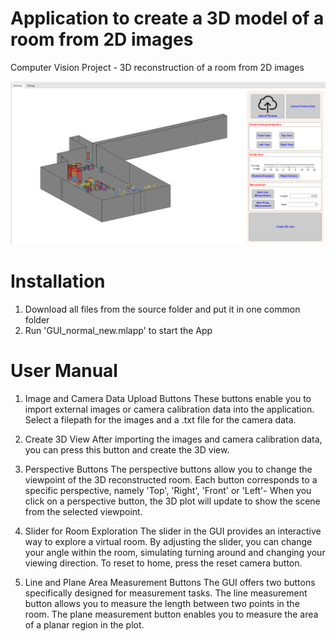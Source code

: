 # Application to create a 3D model of a room from 2D images
Computer Vision Project - 3D reconstruction of a room from 2D images

![alt text](https://github.com/MarcelHa97/3D-Room-Reconstruction/blob/Projects/img/img_GUI.png)

# Installation
1. Download all files from the source folder and put it in one common folder
2. Run 'GUI_normal_new.mlapp' to start the App

# User Manual
1. Image and Camera Data Upload Buttons
These buttons enable you to import external images or camera calibration data into the application.
Select a filepath for the images and a .txt file for the camera data.

2. Create 3D View
After importing the images and camera calibration data, you can press this button and create the 3D view.

3. Perspective Buttons
The perspective buttons allow you to change the viewpoint of the 3D  reconstructed room. 
Each button corresponds to a specific perspective, namely 'Top', 'Right', 'Front' or 'Left'- 
When you click on a perspective button, the 3D plot will update to show the scene from the selected viewpoint.

4. Slider for Room Exploration
The slider in the GUI provides an interactive way to explore a virtual room. 
By adjusting the slider, you can change your angle within the room, simulating turning around and changing your viewing direction.
To reset to home, press the reset camera button.

5. Line and Plane Area Measurement Buttons
The GUI offers two buttons specifically designed for measurement tasks. 
The line measurement button allows you to measure the length between two points in the room. 
The plane measurement button enables you to measure the area of a planar region in the plot.
